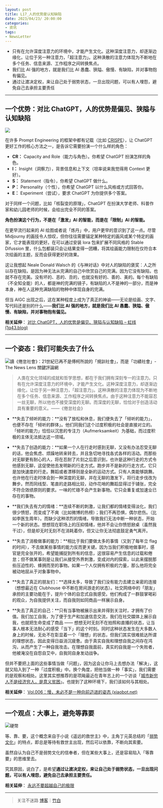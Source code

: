 ```yaml
---
layout: post
title: L17_人的优势是认知缺陷
date: 2023/04/23/ 20:00:00
categories:
- 资讯
tags:
- NewsLetter
---
```


- 只有在允许深度注意力的环境中，才能产生文化。这种深度注意力，却逐渐边缘化，让位于另一种注意力，「超注意力」。这种涣散的注意力体现为不断地在多个任务、信息来源、工作程序之间转换焦点。
- 我们比 AI 强的地方，就是我们比 AI 愚蠢、狭隘、傲慢、有缺陷，并对事物抱有偏见。
- 通过让渡决定权，来让自己处于弱势状态，一旦出现问题，可以有人埋怨，避免自己去承担主要责任

---

## 一个优势：对比 ChatGPT，人的优势是偏见、狭隘与认知缺陷

![](https://pics.naaln.com/blog/2023-04-30-afe83b.jpeg-basicBlog)

在许多 Prompt Engineering 的框架中都有记载（比如 [CRISPE](https://learningprompt.wiki/docs/chatGPT/tutorial-extras/ChatGPT%20Prompt%20Framework#crispe-prompt-framework)），让 ChatGPT 更好工作的核心方法之一，是告诉它需要扮演一个什么样的角色：

- **CR：** Capacity and Role（能力与角色）。你希望 ChatGPT 扮演怎样的角色。
- **I：** Insight（洞察力），背景信息和上下文（坦率说来我觉得用 Context 更好）。
- **S：** Statement（指令），你希望 ChatGPT 做什么。
- **P：** Personality（个性），你希望 ChatGPT 以什么风格或方式回答你。
- **E：** Experiment（尝试），要求 ChatGPT 为你提供多个答案。

对于同样一个问题，比如「核裂变的原理」，ChatGPT 在扮演大学老师、科普作家和幼儿园老师的时候，会给出完全不同的答案。

**角色扮演这个行为，不是在「激发」AI 的智能，而是在「限制」AI 的智能。**

在更早流行起来的 AI 绘图或者说「炼丹」中，用户更早的意识到了这一点。尽管 Midjourny 的画技令人惊叹，但你往往需要锚定某种特定的画风或某个特定的画家，它才能表现的更好。在可以通过安装 lora 包来扩展不同风格的 Stable Difussion 里，什么包都装只会让结果变得一团糟，将其绘画能力限制在仅符合本次绘画的主题，反而会获得更好的效果。

这让我想起 Neale Donald Walsch 的《与神对话》中对人的缺陷的褒奖：人之所以存在缺陷，是因为神无法从完满的自己中欣赏自己的完满。因为它没有缺陷，也就不存在完美。没有坏的、恶的、丑的，也就没有好的、善的、美的。每个有缺陷（不全知全能）的人，都是神的完满的镜子，有缺陷的人不是神的一部分，而是神本身，神在人这种充满缺陷的物种中体现自身的完满。

但当 AIGC 出现之后，这在某种程度上成为了真正的神谕——无论是绘画、文字、写代码还是别的什么——**我们比 AI 强的地方，就是我们比 AI 愚蠢、狭隘、傲慢、有缺陷，并对事物抱有偏见。**



**相关延伸**：
[对比 ChatGPT，人的优势是偏见、狭隘与认知缺陷 – 虹线 (1q43.blog)](https://1q43.blog/post/1028)

---

## 一个姿态：我们可能失去了什么

![讀《倦怠社會》：21世紀已再不是傅柯所說的「規訓社會」，而是「功績社會」- The News Lens 關鍵評論網](https://pics.naaln.com/blog/2023-04-30-429ec6.jpg-basicBlog)

> 人类在文化领域的成就和哲学思想，都在于我们拥有深刻专一的注意力。只有在允许深度注意力的环境中，才能产生文化。这种深度注意力，却逐渐边缘化，让位于另一种注意力，「超注意力」。这种涣散的注意力体现为不断地在多个任务、信息来源、工作程序之间转换焦点。由于这种注意力不能容忍一丝无聊，所以他也不接受深度的无聊。而深度的无聊，恰恰对于创造活动具有重要的意义。——《倦怠社会》

- **失去了倾听的能力：**没有了放松和休息，我们便失去了「倾听的能力」，也便不存在「倾听的群体」。他们同我们这个过度积极的社会是直接对立的。「倾听的能力」恰恰以沉思的专注力（Aufmerksamkeit）为基础，而过度积极的主体无法抵达这一领域。
	
- **失去了创造的能力：**如果一个人在行走时感到无聊，又没有办法忍受无聊的话，他会焦虑、烦躁地转来转去，并且急切地寻找各式各样的活动。而那些对无聊更有耐心的人，将在忍耐了片刻之后意识到，也许是这种行走的方式令他感到无聊，这促使他去发明新的行走方式。跑步并不是新的行走方式，它只是加快速度的行走。舞蹈或者漂移则是全新的运动方式。只有人类能够跳舞。也许他在行走时体会到一种深度的无聊，并在无聊的激发下，将行走步伐改为舞步。然而同线型、笔直的走路相比较，动作花哨的舞蹈显得过于铺张，完全不符合效绩原则的要求。一味的忙碌不会产生新事物。它只会重复或加速业已存在的事物。
	
- **我们失去有力的情绪：**连续不断的刺激，让我们都的情绪变得淡化，我们很少愤怒，而变成了不爽（比如微博的热榜）；我们不再恐惧，偶尔悲伤。（比如李医生周年）。而缺少这种浓烈的情绪，导致我们无法中断一种状态，开始一个新的状态。想想现在职场上的压抑情绪，他并不会让你愤怒掀桌（虽然我干过），但是却无时无刻不在消耗着你，但又让你无法彻底鼓足勇气离开。
	
- **失去了消极做事的能力：**相比于我们要做太多的事情（又到了每年立 flag 的时间），不去做某些事情的能力反而更关键。因为当我们积极地做事时，感官是完全张开的，希望能捕捉到所有的信息，这很容易产生信息的过载和倦怠；但不做某事则是让我们从接受外界刺激，变成对内的探索，以此来摆脱那些压迫性的、蜂拥而至的事物。如果一个人仅拥有积极的力量，那么他将完全被动地屈从于对象事物中。
	
- **失去了真正的朋友们：**选择太多，导致了我们没有能力去建立亲密的连接（想想最近在 Clubhouse 中不断在房间游走的状态）。社交网络中的「朋友」承担的主要功能在于，提升个体的自恋式自我感受。他们构成了一群鼓掌喝彩的观众，为自我提供关注，而自我则如同商品一样展示自身。
	
- **失去了真正的自己：**只有当事物被展示出来并得到关注时，才拥有了价值。我们加工自我，为了便于生产和加速信息交流，我们在社交媒体上展示自我，也就把生命变成了商品 —— 想想无时无刻不在拍照和直播的状态，让当事人根本无法耐心的感受「当下」的这个时刻。同时这种状态发生在大多数人身上的时候，无处不在彰显着一个「理想」的状态，但我们其实很难抵达所谓的理想状态，因此变得日益消沉疲惫。由于真实自我和理想自我之间存在鸿沟，从而产生了一种自我攻击。在理想自我面前，真实的自我是一个失败者，他被淹没在自怨自艾中，自我同自身发动战争。

但并不要把上面的这些事情当做「问题」，因为这会让你马上去想办法「解决」，这就又陷入到了一种「过度积极」中。换个角度，把他当做一种「事实」，我们需要的是观察和相处。这里其实想推荐的是项飚最近在青年志上的一个访谈「[城市新穷人不是经济穷人，是意义贫困](https://www.notion.so/1dcd0326b50d4fe8b9f45c070809c84e)」。也提到了这种环境下，我们该如何与其相处。



**相关延伸**：
[Vol.006：慢，未必不是一种向前迈进的姿态 (xiaobot.net)](https://xiaobot.net/post/eae2a672-0f5b-4b8a-b030-ef5d19f65c90)

---

## 一个观点：大事上，避免等靠要

![硬幣](https://pics.naaln.com/blog/2023-04-30-eacf32.jpg-basicBlog)

等、靠、要，这个概念来自于小说《遥远的救世主》中，主角丁元英总结的「[弱势文化](https://baijiahao.baidu.com/s?id=1705002888493564637)」的特点，即总是等待有救世主出现，然后可以依靠，不断向其索要。

虽然自认为自己不是弱势文化的信奉者，但在某些大事上，还是容易陷入「等靠要」的思维里去。

究其原因，说白了，是希望**通过让渡决定权，来让自己处于弱势状态，一旦出现问题，可以有人埋怨，避免自己去承担主要责任。**



**相关延伸**：
[永远不要超越自己的极限](https://xiaobot.net/post/3dcdeff7-acf9-419d-a0ed-56449ce8a78c)

---

> 关注不迷路 [博客](https://blog.naaln.com/)｜[竹白](https://space.zhubai.love/)
